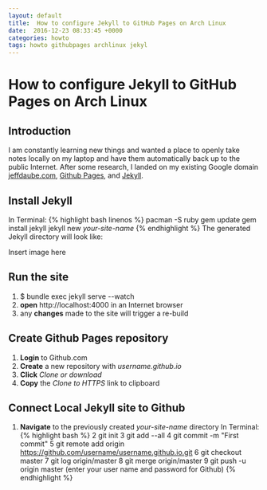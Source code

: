 ```yaml
---
layout: default
title:  How to configure Jekyll to GitHub Pages on Arch Linux
date:  2016-12-23 08:33:45 +0000
categories: howto
tags: howto githubpages archlinux jekyl
---
```

# How to configure Jekyll to GitHub Pages on Arch Linux

## Introduction
I am constantly learning new things and wanted a place to openly take notes locally on my laptop and have them automatically back up to the public Internet.  After some research, I landed on my existing Google domain [jeffdaube.com](http://jeffdaube.com), [Github Pages](https://pages.github.com/), and [Jekyll](https://jekyllrb.com/).

## Install Jekyll

In Terminal:
{% highlight bash linenos %}
pacman -S ruby
gem update
gem install jekyll
jekyll new *your-site-name*
{% endhighlight %}
The generated Jekyll directory will look like:

Insert image here

## Run the site

1. $ bundle exec jekyll serve --watch
2. **open** http://localhost:4000 in an Internet browser
3. any **changes** made to the site will trigger a re-build

## Create Github Pages repository

1. **Login** to Github.com
2. **Create** a new repository with *username.github.io*
3. **Click** *Clone or download*
4. **Copy** the *Clone to HTTPS* link to clipboard

## Connect Local Jekyll site to Github

1. **Navigate** to the previously created *your-site-name* directory
In Terminal:
{% highlight bash %}
2 git init
3 git add --all
4 git commit -m "First commit"
5 git remote add origin https://github.com/username/username.github.io.git
6 git checkout master
7 git log origin/master
8 git merge origin/master
9 git push -u origin master (enter your user name and password for Github)
{% endhighlight %}
